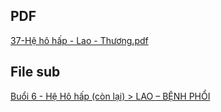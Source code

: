 ## PDF
[37-Hệ hô hấp - Lao - Thương.pdf](file:///D:/OneDrive%20-%20UMP/TOT%20NGHIEP/200%20PDF_GUI%20SINH%20VIEN_thienqc/37-H%E1%BB%87%20h%C3%B4%20h%E1%BA%A5p%20-%20Lao%20-%20Th%C6%B0%C6%A1ng.pdf)
## File sub
[Buổi 6 - Hệ Hô hấp (còn lại) > LAO – BỆNH PHỔI](../../Bu%E1%BB%95i%206%20-%20H%E1%BB%87%20H%C3%B4%20h%E1%BA%A5p%20(c%C3%B2n%20l%E1%BA%A1i).md#LAO%20–%20BỆNH%20PHỔI)
